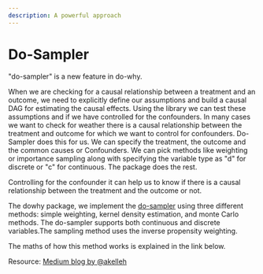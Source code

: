 ```yaml
---
description: A powerful approach
---
```


# Do-Sampler

"do-sampler" is a new feature in do-why. 

When we are checking for a causal relationship between a treatment and an outcome, we need to explicitly define our assumptions and build a causal DAG for estimating the causal effects. Using the library we can test these assumptions and if we have controlled for the confounders. In many cases we want to check for weather there is a causal relationship between the treatment and outcome for which we want to control for confounders. Do-Sampler does this for us. We can specify the treatment, the outcome and the common causes or Confounders. We can pick methods like weighting or importance sampling along with specifying the variable type as "d" for discrete or "c" for continuous. The package does the rest. 

Controlling for the confounder it can help us to know if there is a causal relationship between the treatment and the outcome or not.

The dowhy package, we implement the [do-sampler](https://github.com/microsoft/dowhy/tree/master/dowhy/do_samplers) using three different methods: simple weighting, kernel density estimation, and monte Carlo methods. The do-sampler supports both continuous and discrete variables.The sampling method uses the inverse propensity weighting.

The maths of how this method works is explained in the link below.

Resource: [Medium blog by @akelleh](https://medium.com/@akelleh/introducing-the-do-sampler-for-causal-inference-a3296ea9e78d)

